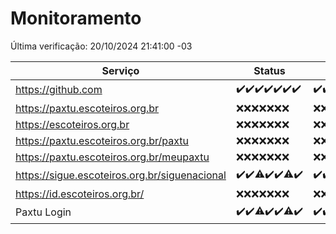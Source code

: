 # Monitoramento

Última verificação: 20/10/2024 21:41:00 -03

|Serviço|Status|Últimas 24h|
|---|---|---|
|https://github.com|<span title="2024-10-13: OK=23">✔️</span><span title="2024-10-14: OK=23">✔️</span><span title="2024-10-15: OK=23">✔️</span><span title="2024-10-16: OK=23">✔️</span><span title="2024-10-17: OK=23">✔️</span><span title="2024-10-18: OK=23">✔️</span><span title="2024-10-19: OK=23">✔️</span>|<span title="19/10/2024 21:43:00 -03 : 200">✔️</span><span title="19/10/2024 23:18:00 -03 : 200">✔️</span><span title="20/10/2024 00:19:00 -03 : 200">✔️</span><span title="20/10/2024 01:10:00 -03 : 200">✔️</span><span title="20/10/2024 02:08:00 -03 : 200">✔️</span><span title="20/10/2024 03:11:00 -03 : 200">✔️</span><span title="20/10/2024 04:07:00 -03 : 200">✔️</span><span title="20/10/2024 05:10:00 -03 : 200">✔️</span><span title="20/10/2024 06:08:00 -03 : 200">✔️</span><span title="20/10/2024 07:08:00 -03 : 200">✔️</span><span title="20/10/2024 08:06:00 -03 : 200">✔️</span><span title="20/10/2024 09:14:00 -03 : 200">✔️</span><span title="20/10/2024 10:14:00 -03 : 200">✔️</span><span title="20/10/2024 11:07:00 -03 : 200">✔️</span><span title="20/10/2024 12:07:00 -03 : 200">✔️</span><span title="20/10/2024 13:08:00 -03 : 200">✔️</span><span title="20/10/2024 14:06:00 -03 : 200">✔️</span><span title="20/10/2024 15:09:00 -03 : 200">✔️</span><span title="20/10/2024 16:06:00 -03 : 200">✔️</span><span title="20/10/2024 17:08:00 -03 : 200">✔️</span><span title="20/10/2024 18:07:00 -03 : 200">✔️</span><span title="20/10/2024 19:07:00 -03 : 200">✔️</span><span title="20/10/2024 20:08:00 -03 : 200">✔️</span><span title="20/10/2024 21:41:00 -03 : 200">✔️</span>|
|https://paxtu.escoteiros.org.br|<span title="2024-10-13: Falhas=23">❌</span><span title="2024-10-14: Falhas=23">❌</span><span title="2024-10-15: Falhas=23">❌</span><span title="2024-10-16: Falhas=23">❌</span><span title="2024-10-17: Falhas=23">❌</span><span title="2024-10-18: Falhas=23">❌</span><span title="2024-10-19: Falhas=23">❌</span>|<span title="19/10/2024 21:43:00 -03 : 403">❌</span><span title="19/10/2024 23:18:00 -03 : 403">❌</span><span title="20/10/2024 00:19:00 -03 : 403">❌</span><span title="20/10/2024 01:10:00 -03 : 403">❌</span><span title="20/10/2024 02:08:00 -03 : 403">❌</span><span title="20/10/2024 03:11:00 -03 : 403">❌</span><span title="20/10/2024 04:07:00 -03 : 403">❌</span><span title="20/10/2024 05:10:00 -03 : 403">❌</span><span title="20/10/2024 06:08:00 -03 : 403">❌</span><span title="20/10/2024 07:08:00 -03 : 403">❌</span><span title="20/10/2024 08:06:00 -03 : 403">❌</span><span title="20/10/2024 09:14:00 -03 : 403">❌</span><span title="20/10/2024 10:14:00 -03 : 403">❌</span><span title="20/10/2024 11:07:00 -03 : 403">❌</span><span title="20/10/2024 12:07:00 -03 : 403">❌</span><span title="20/10/2024 13:08:00 -03 : 403">❌</span><span title="20/10/2024 14:06:00 -03 : 403">❌</span><span title="20/10/2024 15:09:00 -03 : 403">❌</span><span title="20/10/2024 16:06:00 -03 : 403">❌</span><span title="20/10/2024 17:08:00 -03 : 403">❌</span><span title="20/10/2024 18:07:00 -03 : 403">❌</span><span title="20/10/2024 19:07:00 -03 : 403">❌</span><span title="20/10/2024 20:08:00 -03 : 403">❌</span><span title="20/10/2024 21:41:00 -03 : 403">❌</span>|
|https://escoteiros.org.br|<span title="2024-10-13: Falhas=23">❌</span><span title="2024-10-14: Falhas=23">❌</span><span title="2024-10-15: Falhas=23">❌</span><span title="2024-10-16: Falhas=23">❌</span><span title="2024-10-17: Falhas=23">❌</span><span title="2024-10-18: Falhas=23">❌</span><span title="2024-10-19: Falhas=23">❌</span>|<span title="19/10/2024 21:43:00 -03 : 403">❌</span><span title="19/10/2024 23:18:00 -03 : 403">❌</span><span title="20/10/2024 00:19:00 -03 : 403">❌</span><span title="20/10/2024 01:10:00 -03 : 403">❌</span><span title="20/10/2024 02:08:00 -03 : 403">❌</span><span title="20/10/2024 03:11:00 -03 : 403">❌</span><span title="20/10/2024 04:07:00 -03 : 403">❌</span><span title="20/10/2024 05:10:00 -03 : 403">❌</span><span title="20/10/2024 06:08:00 -03 : 403">❌</span><span title="20/10/2024 07:08:00 -03 : 403">❌</span><span title="20/10/2024 08:06:00 -03 : 403">❌</span><span title="20/10/2024 09:14:00 -03 : 403">❌</span><span title="20/10/2024 10:14:00 -03 : 403">❌</span><span title="20/10/2024 11:07:00 -03 : 403">❌</span><span title="20/10/2024 12:07:00 -03 : 403">❌</span><span title="20/10/2024 13:08:00 -03 : 403">❌</span><span title="20/10/2024 14:06:00 -03 : 403">❌</span><span title="20/10/2024 15:09:00 -03 : 403">❌</span><span title="20/10/2024 16:06:00 -03 : 403">❌</span><span title="20/10/2024 17:08:00 -03 : 403">❌</span><span title="20/10/2024 18:07:00 -03 : 403">❌</span><span title="20/10/2024 19:07:00 -03 : 403">❌</span><span title="20/10/2024 20:08:00 -03 : 403">❌</span><span title="20/10/2024 21:41:00 -03 : 403">❌</span>|
|https://paxtu.escoteiros.org.br/paxtu|<span title="2024-10-13: Falhas=23">❌</span><span title="2024-10-14: Falhas=23">❌</span><span title="2024-10-15: Falhas=23">❌</span><span title="2024-10-16: Falhas=23">❌</span><span title="2024-10-17: Falhas=23">❌</span><span title="2024-10-18: Falhas=23">❌</span><span title="2024-10-19: Falhas=23">❌</span>|<span title="19/10/2024 21:43:00 -03 : 403">❌</span><span title="19/10/2024 23:18:00 -03 : 403">❌</span><span title="20/10/2024 00:19:00 -03 : 403">❌</span><span title="20/10/2024 01:10:00 -03 : 403">❌</span><span title="20/10/2024 02:08:00 -03 : 403">❌</span><span title="20/10/2024 03:11:00 -03 : 403">❌</span><span title="20/10/2024 04:07:00 -03 : 403">❌</span><span title="20/10/2024 05:10:00 -03 : 403">❌</span><span title="20/10/2024 06:08:00 -03 : 403">❌</span><span title="20/10/2024 07:08:00 -03 : 403">❌</span><span title="20/10/2024 08:06:00 -03 : 403">❌</span><span title="20/10/2024 09:14:00 -03 : 403">❌</span><span title="20/10/2024 10:14:00 -03 : 403">❌</span><span title="20/10/2024 11:07:00 -03 : 403">❌</span><span title="20/10/2024 12:07:00 -03 : 403">❌</span><span title="20/10/2024 13:08:00 -03 : 403">❌</span><span title="20/10/2024 14:06:00 -03 : 403">❌</span><span title="20/10/2024 15:09:00 -03 : 403">❌</span><span title="20/10/2024 16:06:00 -03 : 403">❌</span><span title="20/10/2024 17:08:00 -03 : 403">❌</span><span title="20/10/2024 18:07:00 -03 : 403">❌</span><span title="20/10/2024 19:07:00 -03 : 403">❌</span><span title="20/10/2024 20:08:00 -03 : 403">❌</span><span title="20/10/2024 21:41:00 -03 : 403">❌</span>|
|https://paxtu.escoteiros.org.br/meupaxtu|<span title="2024-10-13: Falhas=23">❌</span><span title="2024-10-14: Falhas=23">❌</span><span title="2024-10-15: Falhas=23">❌</span><span title="2024-10-16: Falhas=23">❌</span><span title="2024-10-17: Falhas=23">❌</span><span title="2024-10-18: Falhas=23">❌</span><span title="2024-10-19: Falhas=23">❌</span>|<span title="19/10/2024 21:43:00 -03 : 403">❌</span><span title="19/10/2024 23:18:00 -03 : 403">❌</span><span title="20/10/2024 00:19:00 -03 : 403">❌</span><span title="20/10/2024 01:10:00 -03 : 403">❌</span><span title="20/10/2024 02:08:00 -03 : 403">❌</span><span title="20/10/2024 03:11:00 -03 : 403">❌</span><span title="20/10/2024 04:07:00 -03 : 403">❌</span><span title="20/10/2024 05:10:00 -03 : 403">❌</span><span title="20/10/2024 06:08:00 -03 : 403">❌</span><span title="20/10/2024 07:08:00 -03 : 403">❌</span><span title="20/10/2024 08:06:00 -03 : 403">❌</span><span title="20/10/2024 09:14:00 -03 : 403">❌</span><span title="20/10/2024 10:14:00 -03 : 403">❌</span><span title="20/10/2024 11:07:00 -03 : 403">❌</span><span title="20/10/2024 12:07:00 -03 : 403">❌</span><span title="20/10/2024 13:08:00 -03 : 403">❌</span><span title="20/10/2024 14:06:00 -03 : 403">❌</span><span title="20/10/2024 15:09:00 -03 : 403">❌</span><span title="20/10/2024 16:06:00 -03 : 403">❌</span><span title="20/10/2024 17:08:00 -03 : 403">❌</span><span title="20/10/2024 18:07:00 -03 : 403">❌</span><span title="20/10/2024 19:07:00 -03 : 403">❌</span><span title="20/10/2024 20:08:00 -03 : 403">❌</span><span title="20/10/2024 21:41:00 -03 : 403">❌</span>|
|https://sigue.escoteiros.org.br/siguenacional|<span title="2024-10-13: OK=23">✔️</span><span title="2024-10-14: OK=23">✔️</span><span title="2024-10-15: OK=21, Falhas=2">⚠️</span><span title="2024-10-16: OK=23">✔️</span><span title="2024-10-17: OK=23">✔️</span><span title="2024-10-18: OK=18, Falhas=5">⚠️</span><span title="2024-10-19: OK=23">✔️</span>|<span title="19/10/2024 21:43:00 -03 : 200">✔️</span><span title="19/10/2024 23:18:00 -03 : 200">✔️</span><span title="20/10/2024 00:19:00 -03 : 200">✔️</span><span title="20/10/2024 01:10:00 -03 : 200">✔️</span><span title="20/10/2024 02:08:00 -03 : 200">✔️</span><span title="20/10/2024 03:11:00 -03 : 200">✔️</span><span title="20/10/2024 04:07:00 -03 : 200">✔️</span><span title="20/10/2024 05:10:00 -03 : 200">✔️</span><span title="20/10/2024 06:08:00 -03 : 200">✔️</span><span title="20/10/2024 07:08:00 -03 : 200">✔️</span><span title="20/10/2024 08:06:00 -03 : 200">✔️</span><span title="20/10/2024 09:14:00 -03 : 200">✔️</span><span title="20/10/2024 10:14:00 -03 : 200">✔️</span><span title="20/10/2024 11:07:00 -03 : 200">✔️</span><span title="20/10/2024 12:07:00 -03 : 200">✔️</span><span title="20/10/2024 13:08:00 -03 : 200">✔️</span><span title="20/10/2024 14:06:00 -03 : 200">✔️</span><span title="20/10/2024 15:09:00 -03 : 200">✔️</span><span title="20/10/2024 16:06:00 -03 : 200">✔️</span><span title="20/10/2024 17:08:00 -03 : 200">✔️</span><span title="20/10/2024 18:07:00 -03 : 200">✔️</span><span title="20/10/2024 19:07:00 -03 : 0">❌</span><span title="20/10/2024 20:08:00 -03 : 200">✔️</span><span title="20/10/2024 21:41:00 -03 : 200">✔️</span>|
|https://id.escoteiros.org.br/|<span title="2024-10-13: Falhas=23">❌</span><span title="2024-10-14: Falhas=23">❌</span><span title="2024-10-15: Falhas=23">❌</span><span title="2024-10-16: Falhas=23">❌</span><span title="2024-10-17: Falhas=23">❌</span><span title="2024-10-18: Falhas=23">❌</span><span title="2024-10-19: Falhas=23">❌</span>|<span title="19/10/2024 21:43:00 -03 : 403">❌</span><span title="19/10/2024 23:18:00 -03 : 403">❌</span><span title="20/10/2024 00:19:00 -03 : 403">❌</span><span title="20/10/2024 01:10:00 -03 : 403">❌</span><span title="20/10/2024 02:08:00 -03 : 403">❌</span><span title="20/10/2024 03:11:00 -03 : 403">❌</span><span title="20/10/2024 04:07:00 -03 : 403">❌</span><span title="20/10/2024 05:10:00 -03 : 403">❌</span><span title="20/10/2024 06:08:00 -03 : 403">❌</span><span title="20/10/2024 07:08:00 -03 : 403">❌</span><span title="20/10/2024 08:06:00 -03 : 403">❌</span><span title="20/10/2024 09:14:00 -03 : 403">❌</span><span title="20/10/2024 10:14:00 -03 : 403">❌</span><span title="20/10/2024 11:07:00 -03 : 403">❌</span><span title="20/10/2024 12:07:00 -03 : 403">❌</span><span title="20/10/2024 13:08:00 -03 : 403">❌</span><span title="20/10/2024 14:06:00 -03 : 403">❌</span><span title="20/10/2024 15:09:00 -03 : 403">❌</span><span title="20/10/2024 16:06:00 -03 : 403">❌</span><span title="20/10/2024 17:08:00 -03 : 403">❌</span><span title="20/10/2024 18:07:00 -03 : 403">❌</span><span title="20/10/2024 19:07:00 -03 : 403">❌</span><span title="20/10/2024 20:08:00 -03 : 403">❌</span><span title="20/10/2024 21:41:00 -03 : 403">❌</span>|
|Paxtu Login|<span title="2024-10-13: OK=23">✔️</span><span title="2024-10-14: OK=23">✔️</span><span title="2024-10-15: OK=22, Falhas=1">⚠️</span><span title="2024-10-16: OK=23">✔️</span><span title="2024-10-17: OK=23">✔️</span><span title="2024-10-18: OK=21, Falhas=2">⚠️</span><span title="2024-10-19: OK=23">✔️</span>|<span title="19/10/2024 21:43:00 -03 : 200">✔️</span><span title="19/10/2024 23:18:00 -03 : 200">✔️</span><span title="20/10/2024 00:19:00 -03 : 200">✔️</span><span title="20/10/2024 01:10:00 -03 : 200">✔️</span><span title="20/10/2024 02:08:00 -03 : 200">✔️</span><span title="20/10/2024 03:11:00 -03 : 200">✔️</span><span title="20/10/2024 04:07:00 -03 : 200">✔️</span><span title="20/10/2024 05:10:00 -03 : 200">✔️</span><span title="20/10/2024 06:08:00 -03 : 200">✔️</span><span title="20/10/2024 07:08:00 -03 : 200">✔️</span><span title="20/10/2024 08:06:00 -03 : 200">✔️</span><span title="20/10/2024 09:14:00 -03 : 200">✔️</span><span title="20/10/2024 10:14:00 -03 : 200">✔️</span><span title="20/10/2024 11:07:00 -03 : 200">✔️</span><span title="20/10/2024 12:07:00 -03 : 200">✔️</span><span title="20/10/2024 13:08:00 -03 : 200">✔️</span><span title="20/10/2024 14:06:00 -03 : 200">✔️</span><span title="20/10/2024 15:09:00 -03 : 200">✔️</span><span title="20/10/2024 16:06:00 -03 : 200">✔️</span><span title="20/10/2024 17:08:00 -03 : 200">✔️</span><span title="20/10/2024 18:07:00 -03 : 200">✔️</span><span title="20/10/2024 19:07:00 -03 : 200">✔️</span><span title="20/10/2024 20:08:00 -03 : 200">✔️</span><span title="20/10/2024 21:41:00 -03 : 200">✔️</span>|
